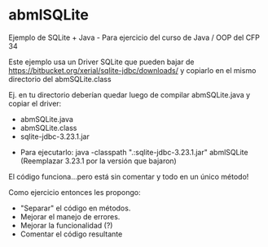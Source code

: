 # abmlSQLite
Ejemplo de SQLite + Java - Para ejercicio del curso de Java / OOP del CFP 34 

Este ejemplo usa un Driver SQLite que pueden bajar de https://bitbucket.org/xerial/sqlite-jdbc/downloads/ y copiarlo en el mismo directorio del abmSQLite.class

Ej. en tu directorio deberían quedar luego de compilar abmSQLite.java y copiar el driver:

- abmSQLite.java
- abmSQLite.class
- sqlite-jdbc-3.23.1.jar

* Para ejecutarlo: java -classpath ".:sqlite-jdbc-3.23.1.jar" abmlSQLite  (Reemplazar 3.23.1 por la versión que bajaron)

El código funciona...pero está sin comentar y todo en un único método!

Como ejercicio entonces les propongo:

* "Separar" el código en métodos. 
* Mejorar el manejo de errores.
* Mejorar la funcionalidad (?) 
* Comentar el código resultante
